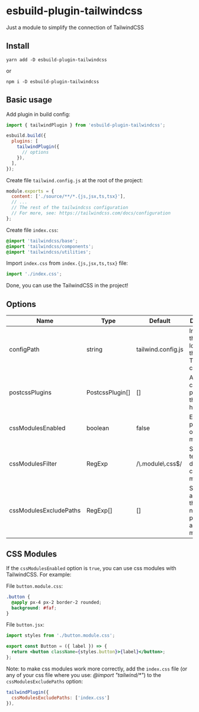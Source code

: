 # esbuild-plugin-tailwindcss

Just a module to simplify the connection of TailwindCSS

## Install

```shell
yarn add -D esbuild-plugin-tailwindcss
```

or

```shell
npm i -D esbuild-plugin-tailwindcss
```

## Basic usage

Add plugin in build config:

```js
import { tailwindPlugin } from 'esbuild-plugin-tailwindcss';

esbuild.build({
  plugins: [
    tailwindPlugin({
      // options
    }),
  ],
});
```

Create file `tailwind.config.js` at the root of the project:

```js
module.exports = {
  content: ['./source/**/*.{js,jsx,ts,tsx}'],
  // ...
  // The rest of the tailwindcss configuration
  // For more, see: https://tailwindcss.com/docs/configuration
};
```

Create file `index.css`:

```css
@import 'tailwindcss/base';
@import 'tailwindcss/components';
@import 'tailwindcss/utilities';
```

Import `index.css` from `index.{js,jsx,ts,tsx}` file:

```js
import './index.css';
```

Done, you can use the TailwindCSS in the project!

## Options

| Name                   | Type            | Default            | Description                                                       |
| ---------------------- | --------------- | ------------------ | ----------------------------------------------------------------- |
| configPath             | string          | tailwind.config.js | Indicates the custom location of the TailwindCSS config           |
| postcssPlugins         | PostcssPlugin[] | []                 | Adds custom plugins to the postcss handler                        |
| cssModulesEnabled      | boolean         | false              | Enables processing of css modules                                 |
| cssModulesFilter       | RegExp          | /\\.module\\.css$/ | Sets a template for detecting css modules                         |
| cssModulesExcludePaths | RegExp[]        | []                 | Sets paths and files that should not be processing as css modules |

## CSS Modules

If the `cssModulesEnabled` option is `true`, you can use css modules with TailwindCSS. For example:

File `button.module.css`:

```css
.button {
  @apply px-4 px-2 border-2 rounded;
  background: #faf;
}
```

File `button.jsx`:

```jsx
import styles from './button.module.css';

export const Button = ({ label }) => {
  return <button className={styles.button}>{label}</button>;
};
```

Note: to make css modules work more correctly, add the `index.css` file (or any of your css file where you use: _@import "tailwind/\*"_) to the `cssModulesExcludePaths` option:

```js
tailwindPlugin({
  cssModulesExcludePaths: ['index.css']
}),
```
